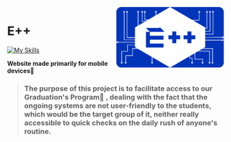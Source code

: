 <img src='Logo.png' width='250' height='auto' align='right'>

# E++
[![My Skills](https://skills.thijs.gg/icons?i=react,js,ts,css)](https://skills.thijs.gg)

**Website made primarily for mobile devices:iphone:**
> ### The purpose of this project is to facilitate access to our Graduation's Program:page_with_curl: , dealing with the fact that the ongoing systems are not user-friendly to the students, which would be the target group of it, neither really accessible to quick checks on the daily rush of anyone's routine.

